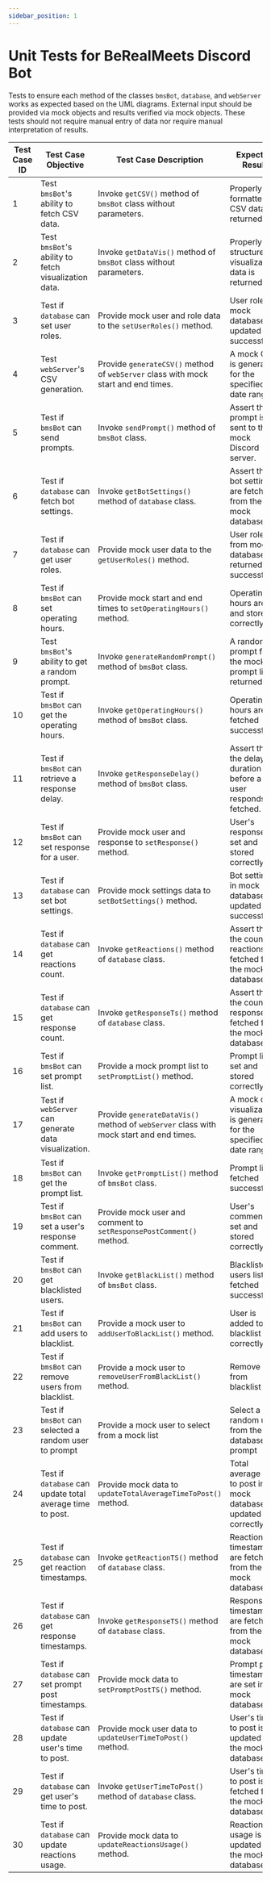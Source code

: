 ```yaml
---
sidebar_position: 1
---
```

# Unit Tests for BeRealMeets Discord Bot

Tests to ensure each method of the classes `bmsBot`, `database`, and `webServer` works as expected based on the UML diagrams. External input should be provided via mock objects and results verified via mock objects. These tests should not require manual entry of data nor require manual interpretation of results.

| Test Case ID | Test Case Objective                                           | Test Case Description                                      | Expected Result                                       |
|--------------|-------------------------------------------------------------|-----------------------------------------------------------|--------------------------------------------------------|
| 1            | Test `bmsBot`'s ability to fetch CSV data.                  | Invoke `getCSV()` method of `bmsBot` class without parameters.  | Properly formatted CSV data is returned. |
| 2            | Test `bmsBot`'s ability to fetch visualization data.        | Invoke `getDataVis()` method of `bmsBot` class without parameters. | Properly structured visualization data is returned. |
| 3            | Test if `database` can set user roles.                      | Provide mock user and role data to the `setUserRoles()` method. | User roles in mock database are updated successfully. |
| 4            | Test `webServer`'s CSV generation.                          | Provide `generateCSV()` method of `webServer` class with mock start and end times. | A mock CSV is generated for the specified date range. |
| 5            | Test if `bmsBot` can send prompts.                          | Invoke `sendPrompt()` method of `bmsBot` class. | Assert that a prompt is sent to the mock Discord server. |
| 6            | Test if `database` can fetch bot settings.                  | Invoke `getBotSettings()` method of `database` class. | Assert that bot settings are fetched from the mock database. |
| 7            | Test if `database` can get user roles.                      | Provide mock user data to the `getUserRoles()` method. | User roles from mock database are returned successfully. |
| 8            | Test if `bmsBot` can set operating hours.                   | Provide mock start and end times to `setOperatingHours()` method. | Operating hours are set and stored correctly. |
| 9            | Test `bmsBot`'s ability to get a random prompt.             | Invoke `generateRandomPrompt()` method of `bmsBot` class. | A random prompt from the mock prompt list is returned. |
| 10           | Test if `bmsBot` can get the operating hours.               | Invoke `getOperatingHours()` method of `bmsBot` class. | Operating hours are fetched successfully. |
| 11           | Test if `bmsBot` can retrieve a response delay.             | Invoke `getResponseDelay()` method of `bmsBot` class. | Assert that the delay duration before a user responds is fetched. |
| 12           | Test if `bmsBot` can set response for a user.               | Provide mock user and response to `setResponse()` method. | User's response is set and stored correctly. |
| 13           | Test if `database` can set bot settings.                    | Provide mock settings data to `setBotSettings()` method. | Bot settings in mock database are updated successfully. |
| 14           | Test if `database` can get reactions count.                 | Invoke `getReactions()` method of `database` class. | Assert that the count of reactions is fetched from the mock database. |
| 15           | Test if `database` can get response count.                  | Invoke `getResponseTs()` method of `database` class. | Assert that the count of responses is fetched from the mock database. |
| 16           | Test if `bmsBot` can set prompt list.                       | Provide a mock prompt list to `setPromptList()` method. | Prompt list is set and stored correctly. |
| 17           | Test if `webServer` can generate data visualization.        | Provide `generateDataVis()` method of `webServer` class with mock start and end times. | A mock data visualization is generated for the specified date range. |
| 18           | Test if `bmsBot` can get the prompt list.                   | Invoke `getPromptList()` method of `bmsBot` class. | Prompt list is fetched successfully. |
| 19           | Test if `bmsBot` can set a user's response comment.         | Provide mock user and comment to `setResponsePostComment()` method. | User's comment is set and stored correctly. |
| 20           | Test if `bmsBot` can get blacklisted users.                 | Invoke `getBlackList()` method of `bmsBot` class. | Blacklisted users list is fetched successfully. |
| 21           | Test if `bmsBot` can add users to blacklist.                | Provide a mock user to `addUserToBlackList()` method. | User is added to the blacklist correctly. |
| 22           | Test if `bmsBot` can remove users from blacklist.           | Provide a mock user to `removeUserFromBlackList()` method. | Remove user from blacklist |
| 23           | Test if `bmsBot` can selected a random user to prompt       | Provide a mock user to select from a mock list | Select a random user from the database to prompt |
| 24           | Test if `database` can update total average time to post.   | Provide mock data to `updateTotalAverageTimeToPost()` method. | Total average time to post in the mock database is updated correctly. |
| 25           | Test if `database` can get reaction timestamps.             | Invoke `getReactionTS()` method of `database` class. | Reaction timestamps are fetched from the mock database. |
| 26           | Test if `database` can get response timestamps.             | Invoke `getResponseTS()` method of `database` class. | Response timestamps are fetched from the mock database. |
| 27           | Test if `database` can set prompt post timestamps.          | Provide mock data to `setPromptPostTS()` method. | Prompt post timestamps are set in the mock database. |
| 28           | Test if `database` can update user's time to post.          | Provide mock user data to `updateUserTimeToPost()` method. | User's time to post is updated in the mock database. |
| 29           | Test if `database` can get user's time to post.             | Invoke `getUserTimeToPost()` method of `database` class. | User's time to post is fetched from the mock database. |
| 30           | Test if `database` can update reactions usage.              | Provide mock data to `updateReactionsUsage()` method. | Reactions usage is updated in the mock database. |